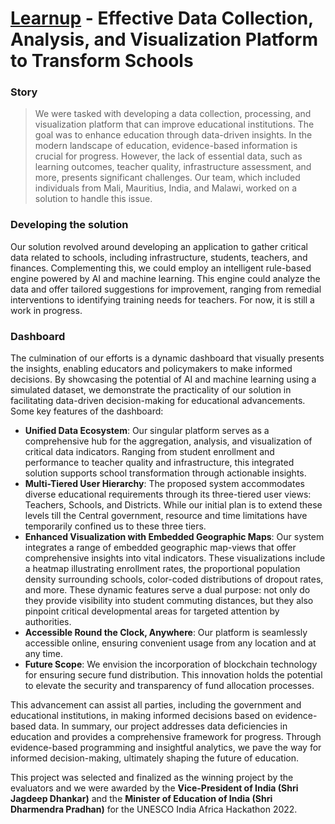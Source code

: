 # [Learnup](https://learnup.vercel.app/) - Effective Data Collection, Analysis, and Visualization Platform to Transform Schools

### Story
> We were tasked with developing a data collection, processing, and visualization platform that can improve educational institutions.
> The goal was to enhance education through data-driven insights. In the modern landscape of education, evidence-based information is crucial for progress. However, the lack of essential data, such as learning outcomes, teacher quality, infrastructure assessment, and more, presents significant challenges.
> Our team, which included individuals from Mali, Mauritius, India, and Malawi, worked on a solution to handle this issue.

### Developing the solution
Our solution revolved around developing an application to gather critical data related to schools, including infrastructure, students, teachers, and finances. Complementing this, we could employ an intelligent rule-based engine powered by AI and machine learning. This engine could analyze the data and offer tailored suggestions for improvement, ranging from remedial interventions to identifying training needs for teachers. For now, it is still a work in progress.

### Dashboard
The culmination of our efforts is a dynamic dashboard that visually presents the insights, enabling educators and policymakers to make informed decisions. By showcasing the potential of AI and machine learning using a simulated dataset, we demonstrate the practicality of our solution in facilitating data-driven decision-making for educational advancements. Some key features of the dashboard:
- **Unified Data Ecosystem**: Our singular platform serves as a comprehensive hub for the aggregation, analysis, and visualization of critical data indicators. Ranging from student enrollment and performance to teacher quality and infrastructure, this integrated solution supports school transformation through actionable insights.
- **Multi-Tiered User Hierarchy**: The proposed system accommodates diverse educational requirements through its three-tiered user views: Teachers, Schools, and Districts. While our initial plan is to extend these levels till the Central government, resource and time limitations have temporarily confined us to these three tiers.
- **Enhanced Visualization with Embedded Geographic Maps**: Our system integrates a range of embedded geographic map-views that offer comprehensive insights into vital indicators. These visualizations include a heatmap illustrating enrollment rates, the proportional population density surrounding schools, color-coded distributions of dropout rates, and more. These dynamic features serve a dual purpose: not only do they provide visibility into student commuting distances, but they also pinpoint critical developmental areas for targeted attention by authorities.
- **Accessible Round the Clock, Anywhere**: Our platform is seamlessly accessible online, ensuring convenient usage from any location and at any time.
- **Future Scope**: We envision the incorporation of blockchain technology for ensuring secure fund distribution. This innovation holds the potential to elevate the security and transparency of fund allocation processes.

This advancement can assist all parties, including the government and educational institutions, in making informed decisions based on evidence-based data.
In summary, our project addresses data deficiencies in education and provides a comprehensive framework for progress. Through evidence-based programming and insightful analytics, we pave the way for informed decision-making, ultimately shaping the future of education.

This project was selected and finalized as the winning project by the evaluators and we were awarded by the **Vice-President of India (Shri Jagdeep Dhankar)** and the **Minister of Education of India (Shri Dharmendra Pradhan)** for the UNESCO India Africa Hackathon 2022.

